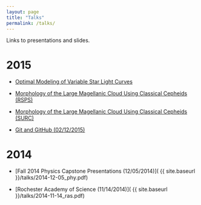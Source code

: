 ```yaml
---
layout: page
title: "Talks"
permalink: /talks/
---
```


Links to presentations and slides.

# 2015

- [Optimal Modeling of Variable Star Light Curves](
    http://cs.oswego.edu/~dwysocki/presentations/2015-04-15_quest_lightcurve.pdf)

- [Morphology of the Large Magellanic Cloud Using Classical Cepheids (RSPS)](
    http://cs.oswego.edu/~dwysocki/presentations/2015-04-11_rsps_lmc-morphology.pdf)

- [Morphology of the Large Magellanic Cloud Using Classical Cepheids (SURC)](
    http://cs.oswego.edu/~dwysocki/presentations/2015-04-10_surc_lmc-morphology.pdf)

- [Git and GitHub (02/12/2015)](
    https://www.youtube.com/watch?v=irZF1VYDHJA)

# 2014

- [Fall 2014 Physics Capstone Presentations (12/05/2014)](
    {{ site.baseurl }}/talks/2014-12-05_phy.pdf)

- [Rochester Academy of Science (11/14/2014)](
    {{ site.baseurl }}/talks/2014-11-14_ras.pdf)
